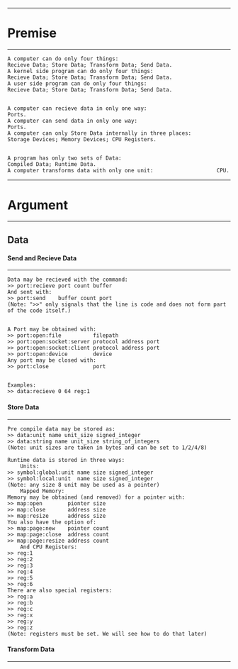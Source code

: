 -------------------------------------------------------------------------------------------------------------------------------

# Premise

-------------------------------------------------------------------------------------------------------------------------------

```
A computer can do only four things:                               Recieve Data; Store Data; Transform Data; Send Data.  
A kernel side program can do only four things:                    Recieve Data; Store Data; Transform Data; Send Data.  
A user side program can do only four things:                      Recieve Data; Store Data; Transform Data; Send Data.  
  
  
A computer can recieve data in only one way:                      Ports.  
A computer can send data in only one way:                         Ports.  
A computer can only Store Data internally in three places:        Storage Devices; Memory Devices; CPU Registers.  

  
A program has only two sets of Data:                              Compiled Data; Runtime Data.   
A computer transforms data with only one unit:                    CPU.
```
  
-------------------------------------------------------------------------------------------------------------------------------

# Argument  

-------------------------------------------------------------------------------------------------------------------------------
  
 
## Data  

#### Send and Recieve Data

-------------------------------------------------------------------------------------------------------------------------------

```
Data may be recieved with the command:  
>> port:recieve port count buffer  
And sent with:
>> port:send    buffer count port  
(Note: ">>" only signals that the line is code and does not form part of the code itself.)  

  
A Port may be obtained with:  
>> port:open:file          filepath  
>> port:open:socket:server protocol address port  
>> port:open:socket:client protocol address port  
>> port:open:device        device  
Any port may be closed with:  
>> port:close              port  


Examples:
>> data:recieve 0 64 reg:1
```

#### Store Data
-------------------------------------------------------------------------------------------------------------------------------

```
Pre compile data may be stored as:
>> data:unit name unit_size signed_integer  
>> data:string name unit_size string_of_integers
(Note: unit sizes are taken in bytes and can be set to 1/2/4/8)  

Runtime data is stored in three ways:
    Units:
>> symbol:global:unit name size signed_integer
>> symbol:local:unit  name size signed_integer
(Note: any size 8 unit may be used as a pointer)
    Mapped Memory:
Memory may be obtained (and removed) for a pointer with:
>> map:open        pionter size  
>> map:close       address size  
>> map:resize      address size  
You also have the option of:
>> map:page:new    pointer count  
>> map:page:close  address count  
>> map:page:resize address count  
    And CPU Registers:  
>> reg:1  
>> reg:2  
>> reg:3  
>> reg:4  
>> reg:5  
>> reg:6  
There are also special registers:
>> reg:a  
>> reg:b
>> reg:c
>> reg:x  
>> reg:y  
>> reg:z
(Note: registers must be set. We will see how to do that later)
```

#### Transform Data

-------------------------------------------------------------------------------------------------------------------------------




